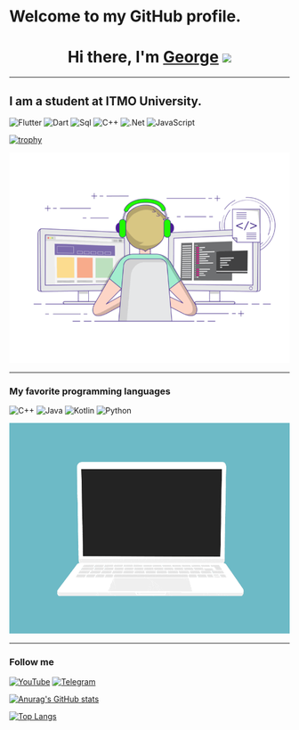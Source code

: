 # Welcome to my GitHub profile.

<h1 align="center">Hi there, I'm <a href="https://t.me/georgedemyan" target="_blank">George</a> 
<img src="https://github.com/blackcater/blackcater/raw/main/images/Hi.gif" height="32"/></h1>

---
## I am a student at ITMO University.

![Flutter](https://img.shields.io/badge/-Flutter-090909?style=for-the-badge&logo=flutter&logoColor=47C5FB)
![Dart](https://img.shields.io/badge/-Dart-090909?style=for-the-badge&logo=dart&logoColor=097CDB)
![Sql](https://img.shields.io/badge/-Sql-090909?style=for-the-badge&logo=mysql&logoColor=006488)
![C++](https://img.shields.io/badge/-C++-090909?style=for-the-badge&logo=C%2b%2b&logoColor=6296CC)
![.Net](https://img.shields.io/badge/-Framework-090909?style=for-the-badge&logo=.net&logoColor=E5D3FF)
![JavaScript](https://img.shields.io/badge/-JavaScript-090909?style=for-the-badge&logo=JavaScript&logoColor=E9D54D)


[![trophy](https://github-profile-trophy.vercel.app/?username=ryo-ma&theme=onedark/?username=ryo-ma&row=1)](https://github.com/ryo-ma/github-profile-trophy)

[![me](https://github.com/georgedem975/georgedem975/blob/master/gif/programmer.gif)](https://t.me/georgedemyan)

---

### My favorite programming languages

![C++](https://img.shields.io/badge/c++-%2300599C.svg?style=for-the-badge&logo=c%2B%2B&logoColor=white)
![Java](https://img.shields.io/badge/java-%23ED8B00.svg?style=for-the-badge&logo=java&logoColor=white)
![Kotlin](https://img.shields.io/badge/kotlin-%237F52FF.svg?style=for-the-badge&logo=kotlin&logoColor=white)
![Python](https://img.shields.io/badge/python-3670A0?style=for-the-badge&logo=python&logoColor=ffdd54)

![notebook](https://github.com/georgedem975/georgedem975/blob/master/gif/noteboke.gif)

---

### Follow me

[![YouTube](https://img.shields.io/badge/-Youtube-090909?style=for-the-badge&logo=YouTube&logoColor=FF0000)](https://www.youtube.com/channel/UCB9QYH6lwgmargyyhMsFShA)
[![Telegram](https://img.shields.io/badge/-Telegram-090909?style=for-the-badge&logo=telegram&logoColor=27A0D9)](https://t.me/georgedemyan)

[![Anurag's GitHub stats](https://github-readme-stats.vercel.app/api?username=georgedem975&count_private=true&show_icons=true)](https://github.com/anuraghazra/github-readme-stats)

[![Top Langs](https://github-readme-stats.vercel.app/api/top-langs/?username=georgedem975&layout=compact)](https://github.com/anuraghazra/github-readme-stats)
